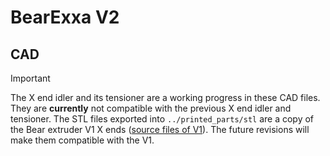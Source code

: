 # BearExxa V2

## CAD

> [!IMPORTANT]
>The X end idler and its tensioner are a working progress in these CAD files. They are **currently** not compatible with the previous X end idler and tensioner. The STL files exported into `../printed_parts/stl` are a copy of the Bear extruder V1 X ends ([source files of V1](https://github.com/gregsaun/bear_extruder_and_x_axis/tree/master/source)). The future revisions will make them compatible with the V1.
